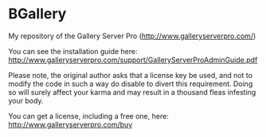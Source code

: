 BGallery
========

My repository of the Gallery Server Pro (http://www.galleryserverpro.com/)

You can see the installation guide here:
http://www.galleryserverpro.com/support/GalleryServerProAdminGuide.pdf

Please note, the original author asks that a license key be used, and not to modify the code in such a way do disable to divert this requirement.  Doing so will surely affect your karma and may result in a thousand fleas infesting your body.  

You can get a license, including a free one, here: http://www.galleryserverpro.com/buy 

